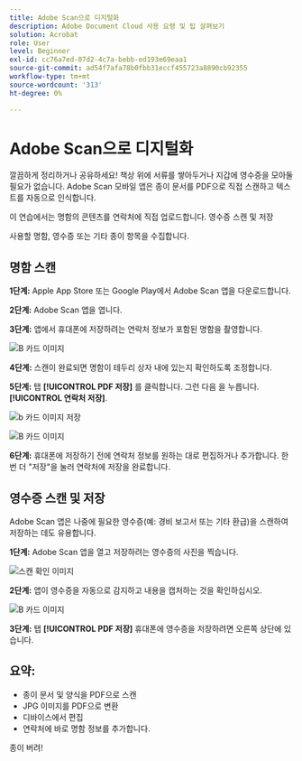 ```yaml
---
title: Adobe Scan으로 디지털화
description: Adobe Document Cloud 사용 요령 및 팁 살펴보기
solution: Acrobat
role: User
level: Beginner
exl-id: cc76a7ed-07d2-4c7a-bebb-ed193e69eaa1
source-git-commit: ad54f7afa78b0fbb31eccf455723a8890cb92355
workflow-type: tm+mt
source-wordcount: '313'
ht-degree: 0%

---
```


# Adobe Scan으로 디지털화

깔끔하게 정리하거나 공유하세요! 책상 위에 서류를 쌓아두거나 지갑에 영수증을 모아둘 필요가 없습니다. Adobe Scan 모바일 앱은 종이 문서를 PDF으로 직접 스캔하고 텍스트를 자동으로 인식합니다.

이 연습에서는 명함의 콘텐츠를 연락처에 직접 업로드합니다. 영수증 스캔 및 저장

사용할 명함, 영수증 또는 기타 종이 항목을 수집합니다.

## 명함 스캔

**1단계:** Apple App Store 또는 Google Play에서 Adobe Scan 앱을 다운로드합니다.

**2단계:** Adobe Scan 앱을 엽니다.

**3단계:** 앱에서 휴대폰에 저장하려는 연락처 정보가 포함된 명함을 촬영합니다.

![B 카드 이미지](assets/scanbcard.png)


**4단계:** 스캔이 완료되면 명함이 테두리 상자 내에 있는지 확인하도록 조정합니다.

**5단계:** 탭 **[!UICONTROL PDF 저장]** 를 클릭합니다. 그런 다음 을 누릅니다. **[!UICONTROL 연락처 저장]**.


![b 카드 이미지 저장](assets/savecontact.jpg)

![B 카드 이미지](assets/savecontact.png)

**6단계:** 휴대폰에 저장하기 전에 연락처 정보를 원하는 대로 편집하거나 추가합니다. 한 번 더 &quot;저장&quot;을 눌러 연락처에 저장을 완료합니다.

## 영수증 스캔 및 저장

Adobe Scan 앱은 나중에 필요한 영수증(예: 경비 보고서 또는 기타 환급)을 스캔하여 저장하는 데도 유용합니다.

**1단계:** Adobe Scan 앱을 열고 저장하려는 영수증의 사진을 찍습니다.

![스캔 확인 이미지](assets/scanreceipt.png)


**2단계:** 앱이 영수증을 자동으로 감지하고 내용을 캡처하는 것을 확인하십시오.

![B 카드 이미지](assets/receiptoutput.jpg)

**3단계:** 탭 **[!UICONTROL PDF 저장]** 휴대폰에 영수증을 저장하려면 오른쪽 상단에 있습니다.


## 요약:

* 종이 문서 및 양식을 PDF으로 스캔
* JPG 이미지를 PDF으로 변환
* 디바이스에서 편집
* 연락처에 바로 명함 정보를 추가합니다.

종이 버려!
